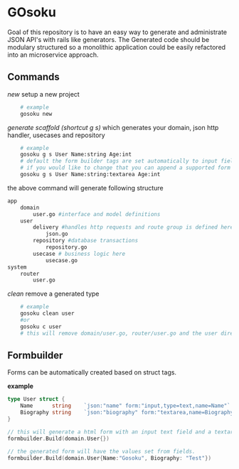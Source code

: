 # GOsoku

Goal of this repository is to have an easy way to generate and administrate JSON API's with rails like generators. The Generated code should be modulary structured so a monolithic application could be easily refactored into an microservice approach.


## Commands

*new*
setup a new project 
```bash
    # example
    gosoku new
```

*generate scaffold (shortcut g s)* which generates your domain, json http handler, usecases and repository
```bash
    # example
    gosoku g s User Name:string Age:int
    # default the form builder tags are set automatically to input fields
    # if you would like to change that you can append a supported form type after the datatype
    gosoku g s User Name:string:textarea Age:int
```

the above command will generate following structure
```bash
app
    domain
        user.go #interface and model definitions
    user
        delivery #handles http requests and route group is defined here
            json.go
        repository #database transactions
            repository.go
        usecase # business logic here
            usecase.go 
system
    router
        user.go
```

*clean*
remove a generated type

```bash
    # example
    gosoku clean user
    #or 
    gosoku c user 
    # this will remove domain/user.go, router/user.go and the user directory
```

## Formbuilder

Forms can be automatically created based on struct tags.

**example**

```go
type User struct {
	Name      string    `json:"name" form:"input,type=text,name=Name"`
	Biography string    `json:"biography" form:"textarea,name=Biography"`
}

// this will generate a html form with an input text field and a textarea
formbuilder.Build(domain.User{})

// the generated form will have the values set from fields.
formbuilder.Build(domain.User{Name:"Gosoku", Biography: "Test"})
```